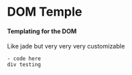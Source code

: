 # DOM Temple
#### Templating for the DOM

Like jade but very very very customizable

```jade
- code here
div testing
```